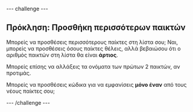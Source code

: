 \--- challenge \---

## Πρόκληση: Προσθήκη περισσότερων παικτών

Μπορείς να προσθέσεις περισσότερους παίκτες στη λίστα σου; Ναι, μπορείς να προσθέσεις όσους παίκτες θέλεις, αλλά βεβαιώσου ότι ο αριθμός παικτών στη λίστα θα είναι **άρτιος**.

Μπορείς επίσης να αλλάξεις τα ονόματα των πρώτων 2 παικτών, αν προτιμάς.

Μπορείς να προσθέσεις κώδικα για να εμφανίσεις **μόνο έναν** από τους νέους παίκτες σου;

\--- /challenge \---